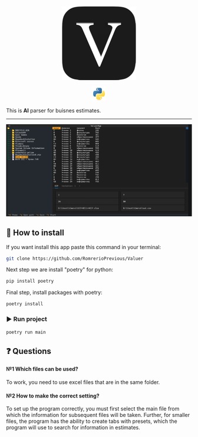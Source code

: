 
<p align="center">
<img src="https://github.com/RomrerioPrevious/Valuer/blob/main/screenshots/logo.png" alt="Valuer" width="200" height="200"/>

</p>

<p align="center">
<img src="https://raw.githubusercontent.com/devicons/devicon/master/icons/python/python-original.svg" alt="python" width="40" height="40"/>

</p>


This is __AI__ parser for buisnes estimates.

---

![Valuer](https://github.com/RomrerioPrevious/Valuer/blob/main/screenshots/screen.png)

## 🔧 How to install

If you want install this app paste this command in your terminal:

```bash
git clone https://github.com/RomrerioPrevious/Valuer
```

Next step we are install "poetry" for python:

```bash
pip install poetry
```

Final step, install packages with poetry:

```bash
poetry install
```

### ▶️ Run project

```bash
poetry run main
```

## ❓ Questions

#### №1 Which files can be used?
To work, you need to use excel files that are in the same folder.

#### №2 How to make the correct setting?
To set up the program correctly, you must first select the main file from which the information for subsequent files will be taken. Further, for smaller files, the program has the ability to create tabs with presets, which the program will use to search for information in estimates.
